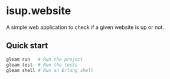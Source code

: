 # isup.website

A simple web application to check if a given website is up or not.

## Quick start

```sh
gleam run   # Run the project
gleam test  # Run the tests
gleam shell # Run an Erlang shell
```
